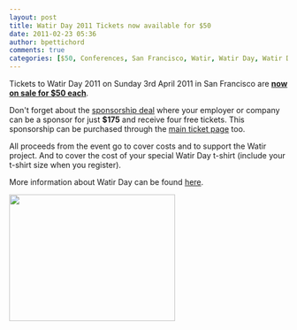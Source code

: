 ```yaml
---
layout: post
title: Watir Day 2011 Tickets now available for $50
date: 2011-02-23 05:36
author: bpettichord
comments: true
categories: [$50, Conferences, San Francisco, Watir, Watir Day, Watir Day, watir-day-2011]
---
```

Tickets to Watir Day 2011 on Sunday 3rd April 2011 in San Francisco are <a href="http://watirday.eventbrite.com/"><strong>now on sale for $50 each</strong></a>.

Don't forget about the <a href="http://watir.com/watir-day/sponsorship/">sponsorship deal</a> where your employer or company can be a sponsor for just <strong>$175</strong> and receive four free tickets. This sponsorship can be purchased through the <a href="http://watirday.eventbrite.com/">main ticket page</a> too.

All proceeds from the event go to cover costs and to support the Watir project. And to cover the cost of your special Watir Day t-shirt (include your t-shirt size when you register).

More information about Watir Day can be found <a href="http://watir.com/watir-day/">here</a>.

<a href="http://watirday.eventbrite.com/"><img class="alignnone size-medium wp-image-631" title="WatirDayTickets" src="http://watir001.files.wordpress.com/2011/02/watirdaytickets.png?w=300" alt="" width="300" height="229" /></a>
